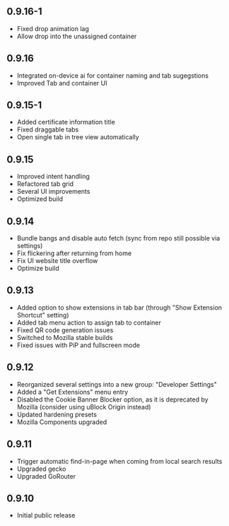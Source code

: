 ## 0.9.16-1

* Fixed drop animation lag
* Allow drop into the unassigned container

## 0.9.16

* Integrated on-device ai for container naming and tab sugegstions
* Improved Tab and container UI

## 0.9.15-1

* Added certificate information title
* Fixed draggable tabs
* Open single tab in tree view automatically

## 0.9.15

* Improved intent handling
* Refactored tab grid
* Several UI improvements
* Optimized build

## 0.9.14

* Bundle bangs and disable auto fetch (sync from repo still possible via settings)
* Fix flickering after returning from home
* Fix UI website title overflow
* Optimize build

## 0.9.13

* Added option to show extensions in tab bar (through "Show Extension Shortcut" setting)
* Added tab menu action to assign tab to container
* Fixed QR code generation issues
* Switched to Mozilla stable builds
* Fixed issues with PiP and fullscreen mode

## 0.9.12

* Reorganized several settings into a new group: "Developer Settings"
* Added a "Get Extensions" menu entry
* Disabled the Cookie Banner Blocker option, as it is deprecated by Mozilla (consider using uBlock Origin instead)
* Updated hardening presets
* Mozilla Components upgraded

## 0.9.11

* Trigger automatic find-in-page when coming from local search results
* Upgraded gecko
* Upgraded GoRouter

## 0.9.10

* Initial public release